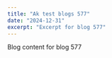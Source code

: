 ```yaml
---
title: "Ak test blogs 577"
date: "2024-12-31"
excerpt: "Excerpt for blog 577"
---
```


Blog content for blog 577